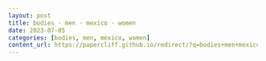 ```yaml
---
layout: post
title: bodies · men · mexico · women
date: 2023-07-05
categories: [bodies, men, mexico, women]
content_url: https://papercliff.github.io/redirect/?q=bodies+men+mexico+women&tbs=cdr:1,cd_min:7/4/2023,cd_max:7/6/2023
---
```

